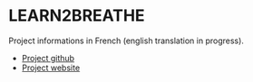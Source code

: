 # LEARN2BREATHE

Project informations in French (english translation in progress).

- [Project github](https://github.com/AmisDesMalades/COVID)
- [Project website](https://race-2-breathe.com/)